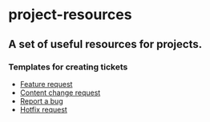 # project-resources

## A set of useful resources for projects.

### Templates for creating tickets

* [Feature request](/feature-request.md)
* [Content change request](/content-change.md)
* [Report a bug](/bug-report.md)
* [Hotfix request](./hotfix.md)
